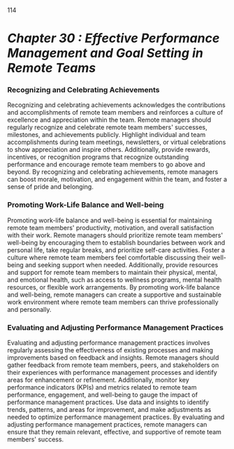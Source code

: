 114



# ***Chapter 30  : Effective Performance Management and Goal Setting in Remote Teams***


### **Recognizing and Celebrating Achievements**

Recognizing and celebrating achievements acknowledges the contributions and accomplishments of remote team members and reinforces a culture of excellence and appreciation within the team. Remote managers should regularly recognize and celebrate remote team members' successes, milestones, and achievements publicly. Highlight individual and team accomplishments during team meetings, newsletters, or virtual celebrations to show appreciation and inspire others. Additionally, provide rewards, incentives, or recognition programs that recognize outstanding performance and encourage remote team members to go above and beyond. By recognizing and celebrating achievements, remote managers can boost morale, motivation, and engagement within the team, and foster a sense of pride and belonging.

### **Promoting Work-Life Balance and Well-being**

Promoting work-life balance and well-being is essential for maintaining remote team members' productivity, motivation, and overall satisfaction with their work. Remote managers should prioritize remote team members' well-being by encouraging them to establish boundaries between work and personal life, take regular breaks, and prioritize self-care activities. Foster a culture where remote team members feel comfortable discussing their well-being and seeking support when needed. Additionally, provide resources and support for remote team members to maintain their physical, mental, and emotional health, such as access to wellness programs, mental health resources, or flexible work arrangements. By promoting work-life balance and well-being, remote managers can create a supportive and sustainable work environment where remote team members can thrive professionally and personally.

### **Evaluating and Adjusting Performance Management Practices**

Evaluating and adjusting performance management practices involves regularly assessing the effectiveness of existing processes and making improvements based on feedback and insights. Remote managers should gather feedback from remote team members, peers, and stakeholders on their experiences with performance management processes and identify areas for enhancement or refinement. Additionally, monitor key performance indicators (KPIs) and metrics related to remote team performance, engagement, and well-being to gauge the impact of performance management practices. Use data and insights to identify trends, patterns, and areas for improvement, and make adjustments as needed to optimize performance management practices. By evaluating and adjusting performance management practices, remote managers can ensure that they remain relevant, effective, and supportive of remote team members' success.

